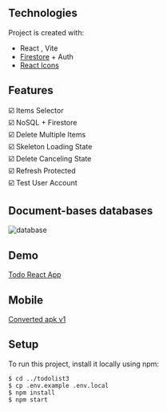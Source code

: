 ## Technologies
Project is created with:
* React , Vite
* [Firestore](https://github.com/thanhtutzaw/todolist3/edit/main/README.md#document-bases-databases) + Auth
* [React Icons](https://www.npmjs.com/package/react-icons)


## Features
:ballot_box_with_check:	Items Selector\
:ballot_box_with_check:	NoSQL + Firestore\
:ballot_box_with_check:	Delete Multiple Items\
:ballot_box_with_check:	Skeleton Loading State\
:ballot_box_with_check:	Delete Canceling State\
:ballot_box_with_check:	Refresh Protected\
:ballot_box_with_check:	Test User Account

## Document-bases databases
![database](https://user-images.githubusercontent.com/71011043/201272064-33d7e78e-ff79-49e1-9cfc-d7b6965cf386.png)


## Demo
[Todo React App](https://todolistzee3.netlify.app)
## Mobile
[Converted apk v1](https://drive.google.com/drive/folders/1bl4e6mg2v8FKn_CPRTDHl7bN8VMUPArO?usp=sharing)

## Setup
To run this project, install it locally using npm:

```
$ cd ../todolist3
$ cp .env.example .env.local
$ npm install
$ npm start
```
